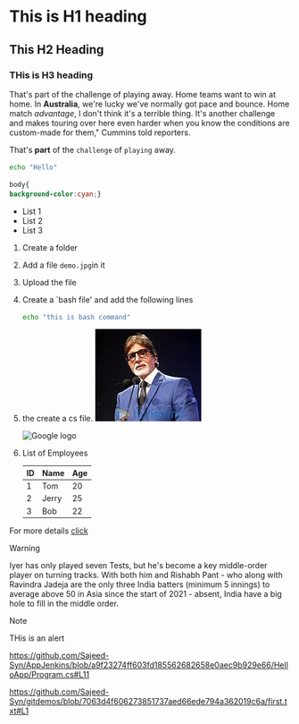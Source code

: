 
# This is H1 heading

## This H2 Heading

### THis is H3 heading

That's part of the challenge of playing away. Home teams want to win at home. In **Australia**, we're lucky we've normally got pace and bounce. Home match *advantage*, I don't think it's a terrible thing. It's another challenge and makes touring over here even harder when you know the conditions are custom-made for them," Cummins told reporters.

That's **part** of the `challenge` of `playing` away.


```bash
echo "Hello"
```

```css
body{
background-color:cyan;}
```

* List 1
* List 2
* List 3

1) Create a folder
2) Add a file `demo.jpg`in it
3) Upload the file
4) Create a `bash file' and add the following lines
    ```bash
    echo "this is bash command"
    ```
5) the create a cs file.
     ![Image 1](images/amitabh.jpg)

      ![Google logo](https://www.google.co.in/images/branding/googlelogo/1x/googlelogo_color_272x92dp.png)

6) List of Employees

      |ID|Name|Age|
    |---|---|----|
    |1|Tom|20|
    |2|Jerry|25|
    |3|Bob|22|


For more details [click](https://www.javatpoint.com/angular-7-tutorial) 


>[!Warning]
>Iyer has only played seven Tests, but he's become a key middle-order player on turning tracks. With both him and Rishabh Pant - who along with Ravindra Jadeja are the only three India batters (minimum 5 innings) to average above 50 in Asia since the start of 2021 - absent, India have a big hole to fill in the middle order.

>[!Note]
>THis is an alert


https://github.com/Sajeed-Syn/AppJenkins/blob/a9f23274ff603fd185562682658e0aec9b929e66/HelloApp/Program.cs#L11


https://github.com/Sajeed-Syn/gitdemos/blob/7063d4f606273851737aed66ede794a362019c6a/first.txt#L1

